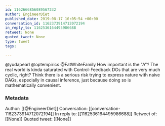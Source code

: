 ```yaml
---
id: 1162666856089567232
author: EngineerDiet
published_date: 2019-08-17 10:05:54 +00:00
conversation_id: 1162373914712072194
in_reply_to: 1162536164495986688
retweet: None
quoted_tweet: None
type: tweet
tags:

---
```


@yudapearl @optempirics @FatWhiteFamily How important is the "A"? The real world is kinda saturated with Control-Feedback DGs that are very much cyclic, right? Think there is a serious risk trying to express nature with naive DAGs, especially in causal inference, just because doing so is mathematically convenient.

### Metadata

Author: [[@EngineerDiet]]
Conversation: [[conversation-1162373914712072194]]
In reply to: [[1162536164495986688]]
Retweet of: [[None]]
Quoted tweet: [[None]]
